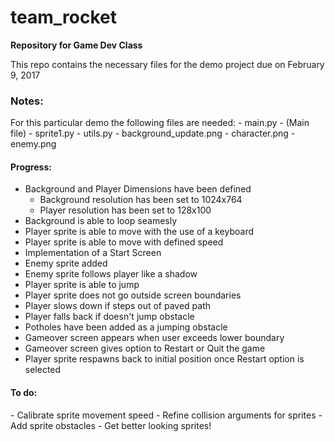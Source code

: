 # team_rocket
<b>Repository for Game Dev Class</b><br>

This repo contains the necessary files for the demo project due on February 9, 2017 <br>

<h3>Notes:</h3>
For this particular demo the following files are needed:
  - main.py - (Main file) 
  - sprite1.py
  - utils.py
  - background_update.png  
  - character.png
  - enemy.png   

<!-- <h4>Reference Files</h4>
  - demo_play.py - (Old main file) 
  - background2.png  
  - player.png  
  - demo_play2.py - (Same as main file, just has the Start Screen added)
  - enemy.png -->


<h4>Progress:</h4> 

  - Background and Player Dimensions have been defined
    - Background resolution has been set to 1024x764
    - Player resolution has been set to 128x100
  - Background is able to loop seamesly
  - Player sprite is able to move with the use of a keyboard
  - Player sprite is able to move with defined speed
  - Implementation of a Start Screen
  - Enemy sprite added
  - Enemy sprite follows player like a shadow
  - Player sprite is able to jump
  - Player sprite does not go outside screen boundaries
  - Player slows down if steps out of paved path
  - Player falls back if doesn't jump obstacle 
  - Potholes have been added as a jumping obstacle
  - Gameover screen appears when user exceeds lower boundary
  - Gameover screen gives option to Restart or Quit the game
  - Player sprite respawns back to initial position once Restart option is selected
    
<h4>To do:</h4>
  - Calibrate sprite movement speed
  - Refine collision arguments for sprites
  - Add sprite obstacles
  - Get better looking sprites!
    


